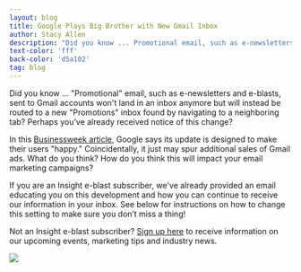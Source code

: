 ```yaml
---
layout: blog
title: Google Plays Big Brother with New Gmail Inbox
author: Stacy Allen
description: "Did you know ... Promotional email, such as e-newsletters and e-blasts, sent to Gmail accounts won't land in an inbox anymore?"
text-color: 'fff'
back-color: 'd5a102'
tag: blog
---
```

Did you know ... "Promotional" email, such as e-newsletters and e-blasts, sent to Gmail accounts won't land in an inbox anymore but will instead be routed to a new "Promotions" inbox found by navigating to a neighboring tab? Perhaps you’ve already received notice of this change?

In this [Businessweek article](http://www.businessweek.com/articles/2013-08-19/is-the-new-gmail-killing-e-mail-marketing?campaign_id=yhoo), Google says its update is designed to make their users "happy." Coincidentally, it just may spur additional sales of Gmail ads. What do you think? How do you think this will impact your email marketing campaigns?

If you are an Insight e-blast subscriber, we've already provided an email educating you on this development and how you can continue to receive our information in your inbox. See below for instructions on how to change this setting to make sure you don’t miss a thing!

Not an Insight e-blast subscriber? [Sign up here](http://visitor.r20.constantcontact.com/manage/optin/ea?v=001nxNUBQroFr26-H-ECAwD8pmvSYh8P1LCZNXEOEwN0olr4u3XtKrcE9sWS40jgnzzEAWFslQ0ZX4GKMoi4q0E5g%3D%3D) to receive information on our upcoming events, marketing tips and industry news.

![](/img/gmail-screenshot-549x1024.png)
